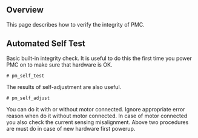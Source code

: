 ## Overview

This page describes how to verify the integrity of PMC.

## Automated Self Test

Basic built-in integrity check. It is useful to do this the first time you
power PMC on to make sure that hardware is OK.

	# pm_self_test

The results of self-adjustment are also useful.

	# pm_self_adjust

You can do it with or without motor connected. Ignore appropriate error reason
when do it without motor connected. In case of motor connected you also check
the current sensing misalignment. Above two procedures are must do in case of
new hardware first powerup.


